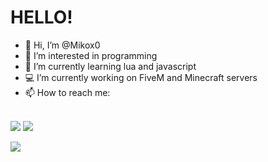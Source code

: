 # HELLO!

- 👋 Hi, I’m @Mikox0
- 👀 I’m interested in programming
- 🌱 I’m currently learning lua and javascript
- 💻 I’m currently working on FiveM and Minecraft servers
- 📫 How to reach me:

<br>![](https://dcbadge.limes.pink/api/shield/707880078553645127?theme=discord-inverted?logoColor=presence)
[![](https://dcbadge.limes.pink/api/server/x9jXQDrJx4)](https://discord.gg/x9jXQDrJx4)

<!---[![ReadMe Card](https://github-readme-stats.vercel.app/api/pin/?username=Mikox0&repo=mx_carthief)](https://github.com/Mikox0/mx_carthief)--->
[![](https://github-readme-stats.vercel.app/api/pin/?username=Mikox0&repo=Mikox0)](https://github.com/Mikox0/Mikox0)

<!---
Mikox0/Mikox0 is a ✨ special ✨ repository because its `README.md` (this file) appears on your GitHub profile.
You can click the Preview link to take a look at your changes.
--->

